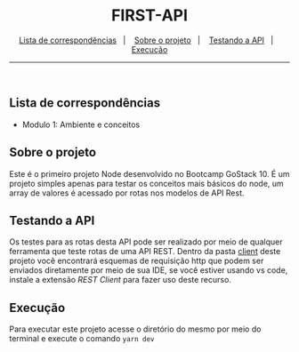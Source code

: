 <h1 align="center">
  FIRST-API
</h1>

<p align="center">
  <a href="#lista-de-correspondências">Lista de correspondências</a>&nbsp;&nbsp;&nbsp;|&nbsp;&nbsp;&nbsp;
  <a href="#sobre-o-projeto">Sobre o projeto</a>&nbsp;&nbsp;&nbsp;|&nbsp;&nbsp;&nbsp;
  <a href="#testando-a-API">Testando a API</a>&nbsp;&nbsp;&nbsp;|&nbsp;&nbsp;&nbsp;
  <a href="#execução">Execução</a>
</p>

---
<br />

## Lista de correspondências
* Modulo 1: Ambiente e conceitos

## Sobre o projeto
Este é o primeiro projeto Node desenvolvido no Bootcamp GoStack 10. É um projeto simples apenas para testar os conceitos mais básicos do node, um array de valores é acessado por rotas nos modelos de API Rest.

## Testando a API
Os testes para as rotas desta API pode ser realizado por meio de qualquer ferramenta que teste rotas de uma API REST. Dentro da pasta [client](./client) deste projeto você encontrará esquemas de requisição http que podem ser enviados diretamente por meio de sua IDE, se você estiver usando vs code, instale a extensão *REST Client* para fazer uso deste recurso.

## Execução
Para executar este projeto acesse o diretório do mesmo por meio do terminal e execute o comando `yarn dev`
